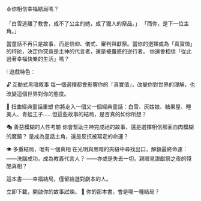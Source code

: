 🩸你相信幸福結局嗎？

「白雪逃離了教會，成不了公主的她，成了獵人的祭品。」
「而你，是下一位主角。」

當童話不再只是故事，而是信仰、儀式、審判與獻祭。當你的選擇成為「真實值」的秤砣，決定你究竟是主神的代言者，還是被蠱惑的逆行者。
你還會相信「從此過著幸福快樂的生活」嗎？

🕯 遊戲特色：

🔓 互動式黑暗敘事
每一個選擇都會影響你的「真實值」，改變你對世界的理解，也改變這個世界對你的態度。

📖 扭曲經典童話重塑
你將走入一個又一個經典童話：白雪、灰姑娘、糖果屋、睡美人、青蛙王子……但這些故事的結局，是否真的如你所想？

🎭 善惡模糊的人性考驗
你會幫助主神完成祂的故事，還是選擇相信那面血肉模糊的魔鏡？
是成為童話主角，還是反抗被寫定的命運？

👁 多重結局，唯有一個真相
在光明與黑暗的夾縫中尋找出口，解鎖最終命運：
——洗腦成功，成為教義代言人？
——亦或是失去一切，親眼見證獻祭之夜的殘酷真相？

     

這本書——幸福結局，僅留給選對劇本的人。

立即下載，開啟你的故事試煉。
📕 你的那本書，會是哪一種結局？
